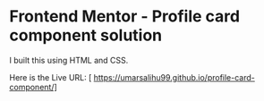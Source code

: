 # Frontend Mentor - Profile card component solution

I built this using HTML and CSS.


Here is the Live URL: [ https://umarsalihu99.github.io/profile-card-component/]
